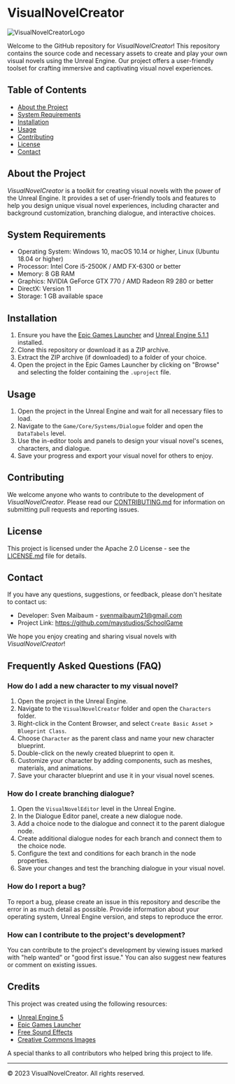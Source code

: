 # VisualNovelCreator

![VisualNovelCreatorLogo](./assets/VisualNovelCreatorLogo.png)

Welcome to the GitHub repository for *VisualNovelCreator*! This repository contains the source code and necessary assets to create and play your own visual novels using the Unreal Engine. Our project offers a user-friendly toolset for crafting immersive and captivating visual novel experiences.

## Table of Contents

- [About the Project](#about-the-project)
- [System Requirements](#system-requirements)
- [Installation](#installation)
- [Usage](#usage)
- [Contributing](#contributing)
- [License](#license)
- [Contact](#contact)

## About the Project

*VisualNovelCreator* is a toolkit for creating visual novels with the power of the Unreal Engine. It provides a set of user-friendly tools and features to help you design unique visual novel experiences, including character and background customization, branching dialogue, and interactive choices.

## System Requirements

- Operating System: Windows 10, macOS 10.14 or higher, Linux (Ubuntu 18.04 or higher)
- Processor: Intel Core i5-2500K / AMD FX-6300 or better
- Memory: 8 GB RAM
- Graphics: NVIDIA GeForce GTX 770 / AMD Radeon R9 280 or better
- DirectX: Version 11
- Storage: 1 GB available space

## Installation

1. Ensure you have the [Epic Games Launcher](https://www.epicgames.com/store/download) and [Unreal Engine 5.1.1](https://www.unrealengine.com/download) installed.
2. Clone this repository or download it as a ZIP archive.
3. Extract the ZIP archive (if downloaded) to a folder of your choice.
4. Open the project in the Epic Games Launcher by clicking on "Browse" and selecting the folder containing the `.uproject` file.

## Usage

1. Open the project in the Unreal Engine and wait for all necessary files to load.
2. Navigate to the `Game/Core/Systems/Dialogue` folder and open the `DataTabels` level.
3. Use the in-editor tools and panels to design your visual novel's scenes, characters, and dialogue.
4. Save your progress and export your visual novel for others to enjoy.

## Contributing

We welcome anyone who wants to contribute to the development of *VisualNovelCreator*. Please read our [CONTRIBUTING.md](./CONTRIBUTING.md) for information on submitting pull requests and reporting issues.

## License

This project is licensed under the Apache 2.0 License - see the [LICENSE.md](./LICENSE.md) file for details.

## Contact

If you have any questions, suggestions, or feedback, please don't hesitate to contact us:

- Developer: Sven Maibaum - svenmaibaum21@gmail.com
- Project Link: https://github.com/maystudios/SchoolGame

We hope you enjoy creating and sharing visual novels with *VisualNovelCreator*!

## Frequently Asked Questions (FAQ)

### How do I add a new character to my visual novel?

1. Open the project in the Unreal Engine.
2. Navigate to the `VisualNovelCreator` folder and open the `Characters` folder.
3. Right-click in the Content Browser, and select `Create Basic Asset` > `Blueprint Class`.
4. Choose `Character` as the parent class and name your new character blueprint.
5. Double-click on the newly created blueprint to open it.
6. Customize your character by adding components, such as meshes, materials, and animations.
7. Save your character blueprint and use it in your visual novel scenes.

### How do I create branching dialogue?

1. Open the `VisualNovelEditor` level in the Unreal Engine.
2. In the Dialogue Editor panel, create a new dialogue node.
3. Add a choice node to the dialogue and connect it to the parent dialogue node.
4. Create additional dialogue nodes for each branch and connect them to the choice node.
5. Configure the text and conditions for each branch in the node properties.
6. Save your changes and test the branching dialogue in your visual novel.

### How do I report a bug?

To report a bug, please create an issue in this repository and describe the error in as much detail as possible. Provide information about your operating system, Unreal Engine version, and steps to reproduce the error.

### How can I contribute to the project's development?

You can contribute to the project's development by viewing issues marked with "help wanted" or "good first issue." You can also suggest new features or comment on existing issues.

## Credits

This project was created using the following resources:

- [Unreal Engine 5](https://www.unrealengine.com/)
- [Epic Games Launcher](https://www.epicgames.com/store/download)
- [Free Sound Effects](https://www.freesoundeffects.com/)
- [Creative Commons Images](https://creativecommons.org/use-remix/cc-search/)

A special thanks to all contributors who helped bring this project to life.

---

© 2023 VisualNovelCreator. All rights reserved.
